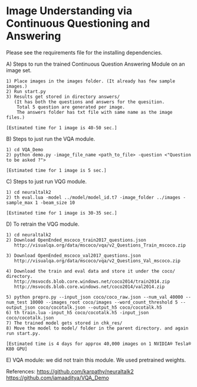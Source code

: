 # Image Understanding via Continuous Questioning and Answering

Please see the requirements file for the installing dependencies.

A) Steps to run the trained Continuous Question Answering Module on an image set. 
	
	1) Place images in the images folder. (It already has few sample images.)
	2) Run start.py
	3) Results get stored in directory answers/
	   (It has both the questions and answers for the quesition.
	    Total 5 question are generated per image.
	    The answers folder has txt file with same name as the image files.)

	[Estimated time for 1 image is 40-50 sec.]


B) Steps to just run the VQA module.
	
	1) cd VQA_Demo
	2) python demo.py -image_file_name <path_to_file> -question <"Question to be asked ?">

	[Estimated time for 1 image is 5 sec.]


C) Steps to just run VQG module.
	
	1) cd neuraltalk2
	2) th eval.lua -model ../model/model_id.t7 -image_folder ../images -sample_max 1 -beam_size 10

	[Estimated time for 1 image is 30-35 sec.]


D) To retrain the VQG module.
        
	1) cd neuraltalk2
	2) Download OpenEnded_mscoco_train2017_questions.json
	   http://visualqa.org/data/mscoco/vqa/v2_Questions_Train_mscoco.zip

	3) Download OpenEnded_mscoco_val2017_questions.json
	   http://visualqa.org/data/mscoco/vqa/v2_Questions_Val_mscoco.zip

	4) Download the train and eval data and store it under the coco/ directory.
	   http://msvocds.blob.core.windows.net/coco2014/train2014.zip
	   http://msvocds.blob.core.windows.net/coco2014/val2014.zip

	5) python prepro.py --input_json coco/coco_raw.json --num_val 40000 --num_test 10000 --images_root coco/images --word_count_threshold 5 --output_json coco/cocotalk.json --output_h5 coco/cocotalk.h5
	6) th train.lua -input_h5 coco/cocotalk.h5 -input_json coco/cocotalk.json
	7) The trained model gets stored in chk_res/
	8) Move the model to model/ folder in the parent directory. and again run start.py.
	
	[Estimated time is 4 days for approx 40,000 images on 1 NVIDIA® Tesla® K80 GPU]

E) VQA module: we did not train this module. We used pretrained weights.

References:
https://github.com/karpathy/neuraltalk2
https://github.com/iamaaditya/VQA_Demo


